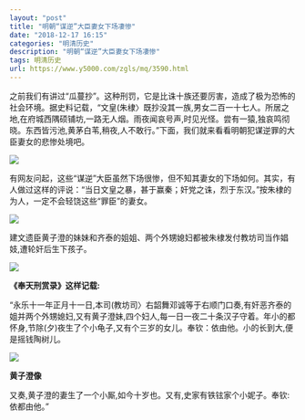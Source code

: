 ```yaml
---
layout: "post"
title: "明朝“谋逆”大臣妻女下场凄惨"
date: "2018-12-17 16:15"
categories: "明清历史"
description: "明朝“谋逆”大臣妻女下场凄惨"
tags: 明清历史
url: https://www.y5000.com/zgls/mq/3590.html
---
```






之前我们有讲过“瓜蔓抄”。这种刑罚，它是比诛十族还要厉害，造成了极为恐怖的社会环境。据史料记载，“文皇(朱棣〉既抄没其一族,男女二百一十七人。所居之地,在府城西隅硕铺坊,一路无人烟。雨夜闻哀号声,时见光怪。尝有一猿,独哀鸣彻晓。东西皆污池,黄茅白苇,稍夜,人不敢行。”下面，我们就来看看明朝犯谋逆罪的大臣妻女的悲惨处境吧。

![](https://img.y5000.com/uploads/allimg/161019/1632015261-0.jpg)

有网友问起，这些“谋逆”大臣虽然下场很惨，但不知其妻女的下场如何。其实，有人做过这样的评说：“当日文皇之暴，甚于赢秦；奸党之诛，烈于东汉。”按朱棣的为人，一定不会轻饶这些“罪臣”的妻女。

![](https://img.y5000.com/uploads/allimg/161019/1632012U5-1.jpg)

建文遗臣黄子澄的妹妹和齐泰的姐姐、两个外甥媳妇都被朱棣发付教坊司当作娼妓,遭轮奸后生下孩子。

![](https://img.y5000.com/uploads/allimg/161019/16320145A-2.jpg)

**《奉天刑赏录》这样记载:**

“永乐十一年正月十一日,本司(教坊司〉右韶舞邓诚等于右顺门口奏,有奸恶齐泰的姐并两个外甥媳妇,又有黄子澄妹,四个妇人,每一日一夜二十条汉子守着。年小的都怀身,节除(夕)夜生了个小龟子,又有个三岁的女儿。奉钦：依由他。小的长到大,便是摇钱陶树儿。

![](https://img.y5000.com/uploads/allimg/161019/1632011044-3.jpg)

**黄子澄像**

又奏,黄子澄的妻生了一个小厮,如今十岁也。又有,史家有铁铉家个小妮子。奉钦:依都由他。”
